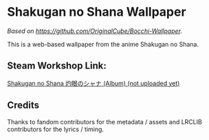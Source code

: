 # Shakugan no Shana Wallpaper

*Based on https://github.com/OriginalCube/Bocchi-Wallpaper.*

This is a web-based wallpaper from the anime Shakugan no Shana.

## Steam Workshop Link:

[Shakugan no Shana 灼眼のシャナ (Album) (not uploaded yet)]()

## Credits

Thanks to fandom contributors for the metadata / assets and LRCLIB contributors for the lyrics / timing.
